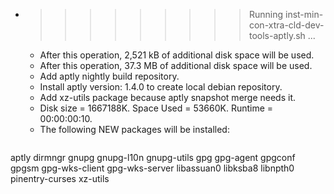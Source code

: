 * >>>>>>>>> Running inst-min-con-xtra-cld-dev-tools-aptly.sh ...
  * After this operation, 2,521 kB of additional disk space will be used.
  * After this operation, 37.3 MB of additional disk space will be used.
  * Add aptly nightly build repository.
  * Install aptly version: 1.4.0 to create local debian repository.
  * Add xz-utils package because aptly snapshot merge needs it.
  * Disk size = 1667188K. Space Used = 53660K. Runtime = 00:00:00:10.
  * The following NEW packages will be installed:
  ```bash
aptly dirmngr gnupg gnupg-l10n gnupg-utils
gpg gpg-agent gpgconf gpgsm gpg-wks-client
gpg-wks-server libassuan0 libksba8 libnpth0 pinentry-curses
xz-utils
  ```
